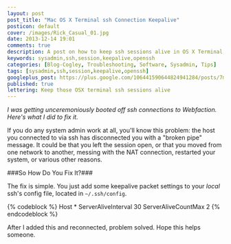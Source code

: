 ```yaml
---
layout: post
post_title: "Mac OS X Terminal ssh Connection Keepalive"
posticon: default
cover: /images/Rick_Casual_01.jpg
date: 2013-12-14 19:01
comments: true
description: A post on how to keep ssh sessions alive in OS X Terminal, by Rick Cogley.
keywords: sysadmin,ssh,session,keepalive,openssh
categories: [Blog-Cogley, Troubleshooting, Software, Sysadmin, Tips]
tags: [sysadmin,ssh,session,keepalive,openssh]
googleplus_post: https://plus.google.com/106441590644824941284/posts/7mL5knzVhza
published: true
lettering: Keep those OSX terminal ssh sessions alive
---
```


_I was getting unceremoniously booted off ssh connections to Webfaction. Here's what I did to fix it._

<!--more--> 

If you do any system admin work at all, you'll know this problem: the host you connected to via ssh has disconnected you with a "broken pipe" message. It could be that you left the session open, or that you moved from one network to another, messing with the NAT connection, restarted your system, or various other reasons. 

###So How Do You Fix It?###

The fix is simple. You just add some keepalive packet settings to your _local_ ssh's config file, located in ``~/.ssh/config``. 

{% codeblock %}
Host *
    ServerAliveInterval 30
    ServerAliveCountMax 2
{% endcodeblock %}

After I added this and reconnected, problem solved. Hope this helps someone. 

